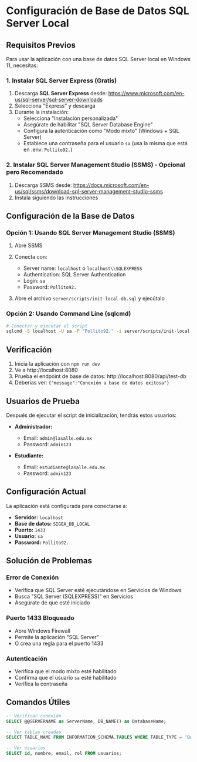 # Configuración de Base de Datos SQL Server Local

## Requisitos Previos

Para usar la aplicación con una base de datos SQL Server local en Windows 11, necesitas:

### 1. Instalar SQL Server Express (Gratis)

1. Descarga **SQL Server Express** desde: https://www.microsoft.com/en-us/sql-server/sql-server-downloads
2. Selecciona "Express" y descarga
3. Durante la instalación:
   - Selecciona "Instalación personalizada"
   - Asegúrate de habilitar "SQL Server Database Engine"
   - Configura la autenticación como "Modo mixto" (Windows + SQL Server)
   - Establece una contraseña para el usuario `sa` (usa la misma que está en .env: `Pollito92.`)

### 2. Instalar SQL Server Management Studio (SSMS) - Opcional pero Recomendado

1. Descarga SSMS desde: https://docs.microsoft.com/en-us/sql/ssms/download-sql-server-management-studio-ssms
2. Instala siguiendo las instrucciones

## Configuración de la Base de Datos

### Opción 1: Usando SQL Server Management Studio (SSMS)

1. Abre SSMS
2. Conecta con:

   - Server name: `localhost` o `localhost\\SQLEXPRESS`
   - Authentication: SQL Server Authentication
   - Login: `sa`
   - Password: `Pollito92.`

3. Abre el archivo `server/scripts/init-local-db.sql` y ejecútalo

### Opción 2: Usando Command Line (sqlcmd)

```bash
# Conectar y ejecutar el script
sqlcmd -S localhost -U sa -P "Pollito92." -i server/scripts/init-local-db.sql
```

## Verificación

1. Inicia la aplicación con `npm run dev`
2. Ve a http://localhost:8080
3. Prueba el endpoint de base de datos: http://localhost:8080/api/test-db
4. Deberías ver: `{"message":"Conexión a base de datos exitosa"}`

## Usuarios de Prueba

Después de ejecutar el script de inicialización, tendrás estos usuarios:

- **Administrador:**

  - Email: `admin@lasalle.edu.mx`
  - Password: `admin123`

- **Estudiante:**
  - Email: `estudiante@lasalle.edu.mx`
  - Password: `admin123`

## Configuración Actual

La aplicación está configurada para conectarse a:

- **Servidor:** `localhost`
- **Base de datos:** `SIGEA_DB_LOCAL`
- **Puerto:** `1433`
- **Usuario:** `sa`
- **Password:** `Pollito92.`

## Solución de Problemas

### Error de Conexión

- Verifica que SQL Server esté ejecutándose en Servicios de Windows
- Busca "SQL Server (SQLEXPRESS)" en Servicios
- Asegúrate de que esté iniciado

### Puerto 1433 Bloqueado

- Abre Windows Firewall
- Permite la aplicación "SQL Server"
- O crea una regla para el puerto 1433

### Autenticación

- Verifica que el modo mixto esté habilitado
- Confirma que el usuario `sa` esté habilitado
- Verifica la contraseña

## Comandos Útiles

```sql
-- Verificar conexión
SELECT @@SERVERNAME as ServerName, DB_NAME() as DatabaseName;

-- Ver tablas creadas
SELECT TABLE_NAME FROM INFORMATION_SCHEMA.TABLES WHERE TABLE_TYPE = 'BASE TABLE';

-- Ver usuarios
SELECT id, nombre, email, rol FROM usuarios;
```
